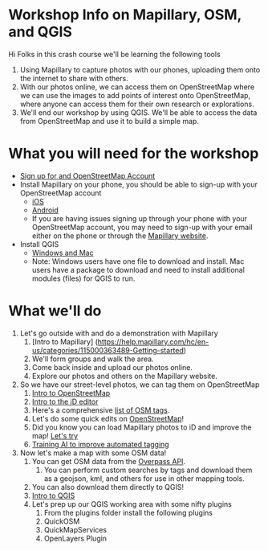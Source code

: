 # Workshop Info on Mapillary, OSM, and QGIS

Hi Folks in this crash course we'll be learning the following tools

1. Using Mapillary to capture photos with our phones, uploading them onto the internet to share with others.
2. With our photos online, we can access them on OpenStreetMap where we can use the images to add points of interest onto OpenStreetMap, where anyone can access them for their own research or explorations.
3. We'll end our workshop by using QGIS. We'll be able to access the data from OpenStreetMap and use it to build a simple map.

# What you will need for the workshop

* [Sign up for and OpenStreetMap Account](https://www.openstreetmap.org/user/new)
* Install Mapillary on your phone, you should be able to sign-up with your OpenStreetMap account
   * [iOS](https://itunes.apple.com/us/app/mapillary/id757286802?mt=8&ign-mpt=uo%3D4)
   * [Android](https://play.google.com/store/apps/details?id=app.mapillary)
   * If you are having issues signing up through your phone with your OpenStreetMap account, you may need to sign-up with your email either on the phone or through the [Mapillary website](https://www.mapillary.com/).
* Install QGIS
    * [Windows and Mac](http://www.qgis.org/en/site/forusers/download.html)
    * Note: Windows users have one file to download and install. Mac users have a package to download and need to install additional modules (files) for QGIS to run.
    
# What we'll do

1. Let's go outside with and do a demonstration with Mapillary
    1. [Intro to Mapillary] (https://help.mapillary.com/hc/en-us/categories/115000363489-Getting-started)
    2. We'll form groups and walk the area.
    3. Come back inside and upload our photos online.
    4. Explore our photos and others on the Mapillary website.
2. So we have our street-level photos, we can tag them on OpenStreetMap
    1. [Intro to OpenStreetMap](http://learnosm.org/en/beginner/)
    2. [Intro to the iD editor](http://learnosm.org/en/beginner/id-editor/)
    3. Here's a comprehensive [list of OSM tags](http://wiki.openstreetmap.org/wiki/Map_Features).
    4. Let's do some quick edits on [OpenStreetMap](http://www.openstreetmap.org/)!
    5. Did you know you can load Mapillary photos to iD and improve the map! [Let's try](http://blog.mapillary.com/update/2016/06/26/tools-edit-OSM.html)
    6. [Training AI to improve automated tagging](http://blog.mapillary.com/product/2017/10/18/mapillary-verifier-tool.html)
3. Now let's make a map with some OSM data!
    1. You can get OSM data from the [Overpass API](http://wiki.openstreetmap.org/wiki/Overpass_API).
        1. You can perform custom searches by tags and download them as a geojson, kml, and others for use in other mapping tools.
    2. You can also download them directly to QGIS!
    3. [Intro to QGIS](http://www.qgistutorials.com/en/)
    4. Let's prep up our QGIS working area with some nifty plugins
        1. From the plugins folder install the following plugins
        2. QuickOSM
        3. QuickMapServices
        4. OpenLayers Plugin

